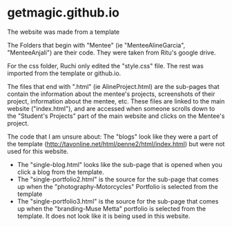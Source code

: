 # getmagic.github.io
The website was made from a template

The Folders that begin with "Mentee" (ie "MenteeAlineGarcia", "MenteeAnjali") are their code. They were taken from Ritu's google drive.

For the css folder, Ruchi only edited the "style.css" file. The rest was imported from the template or github.io. 

The files that end with ".html" (ie AlineProject.html) are the sub-pages that contain the information about the mentee's projects, screenshots of their project, information about the mentee, etc. These files are linked to the main website ("index.html"), and are accessed when someone scrolls down to the "Student's Projects" part of the main website and clicks on the Mentee's project. 

The code that I am unsure about: 
The "blogs" look like they were a part of the template (http://tavonline.net/html/penne2/html/index.html) but were not used for this website. 
- The "single-blog.html" looks like the sub-page that is opened when you click a blog from the template. 
- The "single-portfolio2.html" is the source for the sub-page that comes up when the "photography-Motorcycles" Portfolio is selected from the template
- The "single-portfolio3.html" is the source for the sub-page that comes up when the "branding-Muse Metta" portfolio is selected from the template. It does not look like it is being used in this website. 


